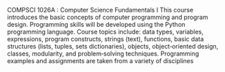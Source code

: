 COMPSCI 1026A : Computer Science Fundamentals I
This course  introduces the basic concepts of computer programming and program design. Programming skills will be developed using the Python programming language. Course topics include: data types, variables, expressions, program constructs, strings (text), functions, basic data structures (lists, tuples, sets dictionaries), objects, object‐oriented design, classes, modularity, and problem‐solving techniques. Programming examples and assignments are taken from a variety of disciplines